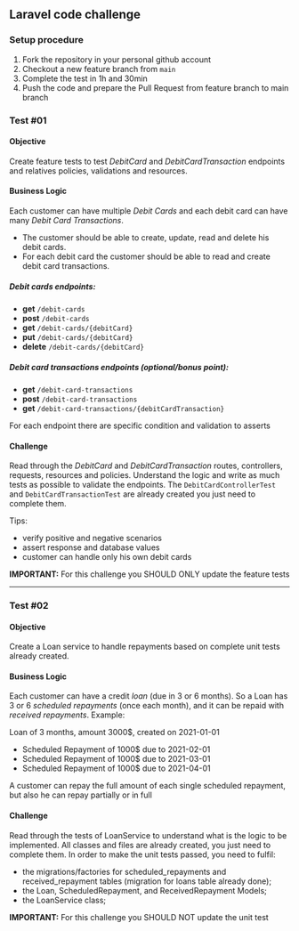 ## Laravel code challenge

### Setup procedure
1. Fork the repository in your personal github account
2. Checkout a new feature branch from `main`
3. Complete the test in 1h and 30min
4. Push the code and prepare the Pull Request from feature branch to main branch

### Test #01
#### Objective
Create feature tests to test *DebitCard* and *DebitCardTransaction* endpoints and relatives policies, validations and resources.

#### Business Logic
Each customer can have multiple *Debit Cards* and each debit card can have many *Debit Card Transactions*.

- The customer should be able to create, update, read and delete his debit cards. 
- For each debit card the customer should be able to read and create debit card transactions.

##### Debit cards endpoints:
- **get** `/debit-cards`
- **post** `/debit-cards`
- **get** `/debit-cards/{debitCard}`
- **put** `/debit-cards/{debitCard}`
- **delete** `/debit-cards/{debitCard}`

##### Debit card transactions endpoints *(optional/bonus point)*:
- **get** `/debit-card-transactions`
- **post** `/debit-card-transactions`
- **get** `/debit-card-transactions/{debitCardTransaction}`

For each endpoint there are specific condition and validation to asserts

#### Challenge
Read through the *DebitCard* and *DebitCardTransaction* routes, controllers, requests, resources and policies. 
Understand the logic and write as much tests as possible to validate the endpoints. The `DebitCardControllerTest` and `DebitCardTransactionTest` are already created you just need to complete them.

Tips:
- verify positive and negative scenarios
- assert response and database values
- customer can handle only his own debit cards

**IMPORTANT:** For this challenge you SHOULD ONLY update the feature tests

---

### Test #02

#### Objective
Create a Loan service to handle repayments based on complete unit tests already created.

#### Business Logic
Each customer can have a credit *loan* (due in 3 or 6 months). So a Loan has 3 or 6 *scheduled repayments* (once each month),
and it can be repaid with *received repayments*.
Example:

Loan of 3 months, amount 3000$, created on 2021-01-01
- Scheduled Repayment of 1000$ due to 2021-02-01
- Scheduled Repayment of 1000$ due to 2021-03-01
- Scheduled Repayment of 1000$ due to 2021-04-01

A customer can repay the full amount of each single scheduled repayment, but also he can repay partially or in full

#### Challenge
Read through the tests of LoanService to understand what is the logic to be implemented. All classes and files are already created, you just need to complete them.
In order to make the unit tests passed, you need to fulfil:
- the migrations/factories for scheduled_repayments and received_repayment tables (migration for loans table already done);
- the Loan, ScheduledRepayment, and ReceivedRepayment Models;
- the LoanService class;

**IMPORTANT:** For this challenge you SHOULD NOT update the unit test
